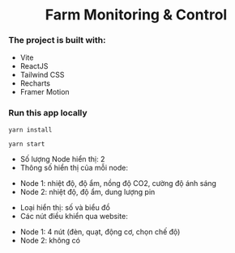 <h1 align="center">Farm Monitoring & Control</h1>

### The project is built with:

- Vite
- ReactJS
- Tailwind CSS
- Recharts
- Framer Motion

### Run this app locally

```shell
yarn install
```

```shell
yarn start
```

- Số lượng Node hiển thị: 2
- Thông số hiển thị của mỗi node:

* Node 1: nhiệt độ, độ ẩm, nồng độ CO2, cường độ ánh sáng
* Node 2: nhiệt độ, độ ẩm, dung lượng pin

- Loại hiển thị: số và biểu đồ
- Các nút điều khiển qua website:

* Node 1: 4 nút (đèn, quạt, động cơ, chọn chế độ)
* Node 2: không có
